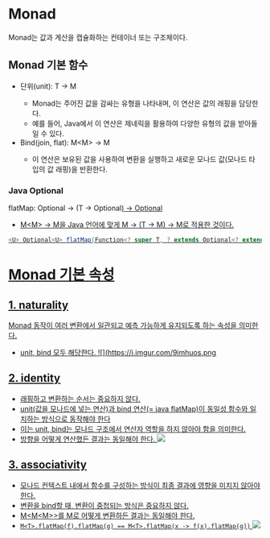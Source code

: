 # Monad 
Monad는 값과 계산을 캡슐화하는 컨테이너 또는 구조체이다. 

## Monad 기본 함수
- 단위(unit): T -> M<T> 
  - Monad는 주어진 값을 감싸는 유형을 나타내며, 이 연산은 값의 래핑을 담당한다.
  - 예를 들어, Java에서 이 연산은 제네릭을 활용하여 다양한 유형의 값을 받아들일 수 있다. 
- Bind(join, flat): M<M<T>> -> M<T>
  - 이 연산은 보유된 값을 사용하여 변환을 실행하고 새로운 모나드 값(모나드 타입의 값 래핑)을 반환한다.

### Java Optional
flatMap: Optional<T> -> (T -> Optional<U>) -> Optional<U>
- M<M<T>> -> M<T>을 Java 언어에 맞게 M<T> -> (T -> M<U>) -> M<U>로 적용한 것이다.
```java
<U> Optional<U> flatMap(Function<? super T, ? extends Optional<? extends U>> mapper)
```

# Monad 기본 속성
## 1. naturality
Monad 동작이 여러 변환에서 일관되고 예측 가능하게 유지되도록 하는 속성을 의미한다.
- unit, bind 모두 해당한다.
![](https://i.imgur.com/9imhuos.png

## 2. identity
- 래핑하고 변환하는 순서는 중요하지 않다.
- unit(값을 모나드에 넣는 연산)과 bind 연산(= java flatMap)이 동일성 함수와 일치하는 방식으로 동작해야 한다
- 이는 unit, bind는 모나드 구조에서 연산자 역할을 하지 않아야 함을 의미한다.
- 방향을 어떻게 연산했든 결과는 동일해야 한다.
![](https://i.imgur.com/hUNFTLS.png)

## 3. associativity
- 모나드 컨텍스트 내에서 함수를 구성하는 방식이 최종 결과에 영향을 미치지 않아야 한다.
- 변환을 bind할 때, 변환이 중첩되는 방식은 중요하지 않다.
- M<M<M<T>>>를 M<T>로 어떻게 변환하든 결과는 동일해야 한다.
- `M<T>.flatMap(f).flatMap(g) == M<T>.flatMap(x -> f(x).flatMap(g))`
![](https://i.imgur.com/w7CEN7X.png)
